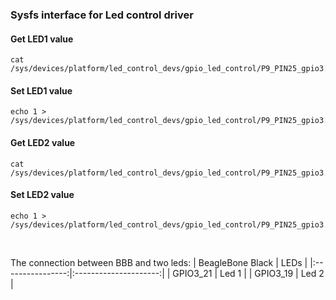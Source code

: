### Sysfs interface for Led control driver

#### Get LED1 value
```console
cat /sys/devices/platform/led_control_devs/gpio_led_control/P9_PIN25_gpio3.21/value
``` 
#### Set LED1 value
```console
echo 1 > /sys/devices/platform/led_control_devs/gpio_led_control/P9_PIN25_gpio3.21/value
``` 

#### Get LED2 value
```console
cat /sys/devices/platform/led_control_devs/gpio_led_control/P9_PIN25_gpio3.19/value
``` 
#### Set LED2 value
```console
echo 1 > /sys/devices/platform/led_control_devs/gpio_led_control/P9_PIN25_gpio3.19/value
``` 

<br>
 
  The connection between BBB and two leds:
  | BeagleBone Black | LEDs                  |
  |:----------------:|:---------------------:|
  | GPIO3_21         | Led 1                 |
  | GPIO3_19         | Led 2                 |
